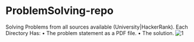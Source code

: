 # ProblemSolving-repo
Solving Problems from all sources available (University|HackerRank).
Each Directory Has:
   • The problem statement as a PDF file.
   • The solution.
![1](https://veeroesquotes.com/wp-content/uploads/2018/11/quote-60.jpg)
